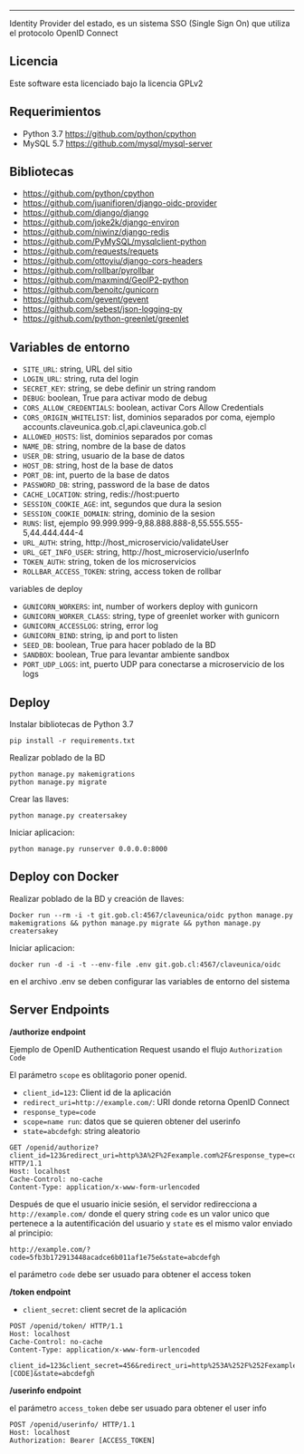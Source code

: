 
--------

Identity Provider del estado, es un sistema SSO (Single Sign On) que utiliza el protocolo OpenID Connect

Licencia
--------

Este software esta licenciado bajo la licencia GPLv2

Requerimientos
--------
* Python 3.7 https://github.com/python/cpython
* MySQL 5.7 https://github.com/mysql/mysql-server

Bibliotecas
--------

* https://github.com/python/cpython
* https://github.com/juanifioren/django-oidc-provider
* https://github.com/django/django
* https://github.com/joke2k/django-environ
* https://github.com/niwinz/django-redis
* https://github.com/PyMySQL/mysqlclient-python
* https://github.com/requests/requets
* https://github.com/ottoyiu/django-cors-headers
* https://github.com/rollbar/pyrollbar
* https://github.com/maxmind/GeoIP2-python
* https://github.com/benoitc/gunicorn
* https://github.com/gevent/gevent
* https://github.com/sebest/json-logging-py
* https://github.com/python-greenlet/greenlet

Variables de entorno
--------

* ``SITE_URL``: string, URL del sitio
* ``LOGIN_URL``: string, ruta del login
* ``SECRET_KEY``: string, se debe definir un string random
* ``DEBUG``: boolean, True para activar modo de debug
* ``CORS_ALLOW_CREDENTIALS``: boolean, activar Cors Allow Credentials
* ``CORS_ORIGIN_WHITELIST``: list, dominios separados por coma, ejemplo accounts.claveunica.gob.cl,api.claveunica.gob.cl
* ``ALLOWED_HOSTS``: list, dominios separados por comas
* ``NAME_DB``: string, nombre de la base de datos
* ``USER_DB``: string, usuario de la base de datos
* ``HOST_DB``: string, host de la base de datos
* ``PORT_DB``: int, puerto de la base de datos
* ``PASSWORD_DB``: string, password de la base de datos
* ``CACHE_LOCATION``: string, redis://host:puerto
* ``SESSION_COOKIE_AGE``: int, segundos que dura la sesion
* ``SESSION_COOKIE_DOMAIN``: string, dominio de la sesion
* ``RUNS``: list, ejemplo 99.999.999-9,88.888.888-8,55.555.555-5,44.444.444-4
* ``URL_AUTH``: string, http://host_microservicio/validateUser
* ``URL_GET_INFO_USER``: string, http://host_microservicio/userInfo
* ``TOKEN_AUTH``: string, token de los microservicios
* ``ROLLBAR_ACCESS_TOKEN``: string, access token de rollbar

variables de deploy
* ``GUNICORN_WORKERS``: int, number of workers deploy with gunicorn
* ``GUNICORN_WORKER_CLASS``: string, type of greenlet worker with gunicorn
* ``GUNICORN_ACCESSLOG``: string, error log
* ``GUNICORN_BIND``: string, ip and port to listen
* ``SEED_DB``: boolean, True para hacer poblado de la BD
* ``SANDBOX``: boolean, True para levantar ambiente sandbox
* ``PORT_UDP_LOGS``: int, puerto UDP para conectarse a microservicio de los logs

Deploy
--------

Instalar bibliotecas de Python 3.7

```
pip install -r requirements.txt
```

Realizar poblado de la BD

```
python manage.py makemigrations
python manage.py migrate
```

Crear las llaves:

```
python manage.py creatersakey
```

Iniciar aplicacion:

```
python manage.py runserver 0.0.0.0:8000
```

Deploy con Docker
--------

Realizar poblado de la BD y creación de llaves:
```
Docker run --rm -i -t git.gob.cl:4567/claveunica/oidc python manage.py makemigrations && python manage.py migrate && python manage.py creatersakey
```

Iniciar aplicacion:

```
docker run -d -i -t --env-file .env git.gob.cl:4567/claveunica/oidc
```
en el archivo .env se deben configurar las variables de entorno del sistema

Server Endpoints
--------

**/authorize endpoint**

Ejemplo de OpenID Authentication Request usando el flujo ``Authorization Code`` 

El parámetro ``scope`` es oblitagorio poner openid. 

* ``client_id=123``: Client id de la aplicación
* ``redirect_uri=http://example.com/``: URI donde retorna OpenID Connect
* ``response_type=code``
* ``scope=name run``: datos que se quieren obtener del userinfo
* ``state=abcdefgh``: string aleatorio

```curl
GET /openid/authorize?client_id=123&redirect_uri=http%3A%2F%2Fexample.com%2F&response_type=code&scope=openid%20name%20run&state=abcdefgh HTTP/1.1
Host: localhost
Cache-Control: no-cache
Content-Type: application/x-www-form-urlencoded
```

Después de que el usuario inicie sesión, el servidor redirecciona a ``http://example.com/`` donde el query string ``code`` es un valor unico que pertenece a la autentificación del usuario y ``state`` es el mismo valor enviado al principio:

```curl
http://example.com/?code=5fb3b172913448acadce6b011af1e75e&state=abcdefgh
```

el parámetro ``code`` debe ser usuado para obtener el access token

**/token endpoint**

* ``client_secret``: client secret de la aplicación

```curl
POST /openid/token/ HTTP/1.1
Host: localhost
Cache-Control: no-cache
Content-Type: application/x-www-form-urlencoded
    client_id=123&client_secret=456&redirect_uri=http%253A%252F%252Fexample.com%252F&grant_type=authorization_code&code=[CODE]&state=abcdefgh
```

**/userinfo endpoint**

el parámetro ``access_token`` debe ser usuado para obtener el user info

```curl
POST /openid/userinfo/ HTTP/1.1
Host: localhost
Authorization: Bearer [ACCESS_TOKEN]
```
